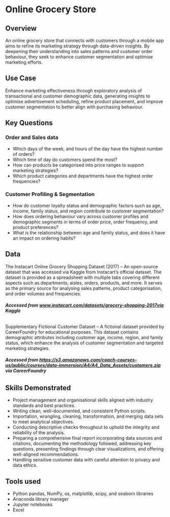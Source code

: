 # Online Grocery Store
## Overview
An online grocery store that connects with customers through a mobile app aims to refine its marketing strategy through data-driven insights. By deepening their understanding into sales patterns and customer order behaviour, they seek to enhance customer segmentation and optimise marketing efforts.

## Use Case
Enhance marketing effectiveness through exploratory analysis of transactional and customer demographic data, generating insights to optimise advertisement scheduling, refine product placement, and improve customer segmentation to better align with purchasing behaviour.

## Key Questions 
### Order and Sales data

- Which days of the week, and hours of the day have the highest number of orders?
- Which time of day do customers spend the most?
- How can products be categorised into price ranges to support marketing strategies?
- Which product categories and departments have the highest order frequencies?

### Customer Profiling & Segmentation

- How do customer loyalty status and demographic factors such as age, income, family status, and region contribute to customer segmentation?
- How does ordering behaviour vary across customer profiles and demographic segments in terms of order price, order frequency, and product preferences?
- What is the relationship between age and family status, and does it have an impact on ordering habits? 

## Data
The Instacart Online Grocery Shopping Dataset (2017) – An open-source dataset that was accessed via Kaggle from Instacart’s official dataset. The dataset is provided as a spreadsheet with multiple tabs covering different aspects such as departments, aisles, orders, products, and more. It serves as the primary source for analysing sales patterns, product categorisation, and order volumes and frequencies.

###### _**Accessed from www.instacart.com/datasets/grocery-shopping-2017via Kaggle**_

Supplementary Fictional Customer Dataset – A fictional dataset provided by CareerFoundry for educational purposes. This dataset contains demographic attributes including customer age, income, region, and family status, which enhance the analysis of customer segmentation and targeted marketing strategies.

###### _**Accessed from https://s3.amazonaws.com/coach-courses-us/public/courses/data-immersion/A4/A4_Data_Assets/customers.zip via CareerFoundry**_

## Skills Demonstrated
- Project management and organisational skills aligned with industry standards and best practices.
- Writing clean, well-documented, and consistent Python scripts.
- Importation, wrangling, cleaning, transformation, and merging data sets to meet analytical objectives.
- Conducting descriptive checks throughout to uphold the integrity and reliability of the analysis.
- Preparing a comprehensive final report incorporating data sources and citations, documenting the methodology followed, addressing key questions, presenting findings through clear visualizations, and offering well-aligned recommendations.
- Handling sensitive customer data with careful attention to privacy and data ethics.

## Tools used
- Python pandas, NumPy, os, matplotlib, scipy, and seaborn libraries
- Anaconda library manager
- Jupyter notebooks
- Excel
